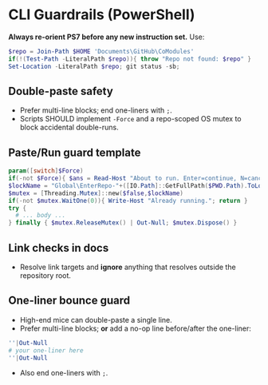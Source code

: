 # CLI Guardrails (PowerShell)

**Always re-orient PS7 before any new instruction set.** Use:

```powershell
$repo = Join-Path $HOME 'Documents\GitHub\CoModules'
if(!(Test-Path -LiteralPath $repo)){ throw "Repo not found: $repo" }
Set-Location -LiteralPath $repo; git status -sb;
```

## Double-paste safety
- Prefer multi-line blocks; end one-liners with `;`.
- Scripts SHOULD implement `-Force` and a repo-scoped OS mutex to block accidental double-runs.

## Paste/Run guard template
```powershell
param([switch]$Force)
if(-not $Force){ $ans = Read-Host "About to run. Enter=continue, N=cancel"; if($ans -match '^(n|no)$'){ Write-Host "Cancelled."; return } }
$lockName = "Global\EnterRepo-"+([IO.Path]::GetFullPath($PWD.Path).ToLowerInvariant().GetHashCode())
$mutex = [Threading.Mutex]::new($false,$lockName)
if(-not $mutex.WaitOne(0)){ Write-Host "Already running."; return }
try {
  # ... body ...
} finally { $mutex.ReleaseMutex() | Out-Null; $mutex.Dispose() }
```

## Link checks in docs
- Resolve link targets and **ignore** anything that resolves outside the repository root.


## One-liner bounce guard
- High-end mice can double-paste a single line.
- Prefer multi-line blocks; **or** add a no-op line before/after the one-liner:
```powershell
''|Out-Null
# your one-liner here
''|Out-Null
```
- Also end one-liners with `;`.

